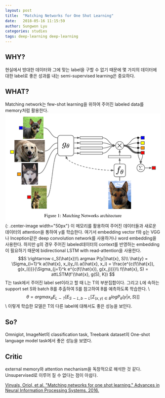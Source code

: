 ```yaml
---
layout: post
title:  "Matching Networks for One Shot Learning"
date:   2018-05-16 11:15:59
author: Sungwon Lyu
categories: studies
tags: deep-learning deep-learning
---
```

## WHY? 
현실에서 방대한 데이터와 그에 맞는 label을 구할 수 없기 때문에 몇 가지의 데이터에 대한 label로 좋은 성과를 내는 semi-supervised learning은 중요하다.

## WHAT?
Matching network는 few-shot learning을 위하여 주어진 labeled data를 memory처럼 활용한다. 
![image](/assets/images/mnet.png){: .center-image width="50px"}
이 메모리를 활용하여 주어진 데이터들과 새로운 데이터의 attention을 통하여 y를 학습한다. 여기서 embedding vector f와 g는 VGG나 Inception같은 deep convolution network를 사용하거나 word embedding을 사용한다. 하지만 g의 경우 주어진 labeled데이터의 context를 반영하는 embedding이 필요하기 때문에 bidirectional LSTM with read-attention을 사용한다. 
$$S \rightarrow c_S(\hat{x})\\
argmax P(y|\hat{x}, S)\\
\hat{y} = \Sigma_{i=1}^k a(\hat{x}, x_i)y_i\\
a(\hat{x}, x_i) = \frac{e^{c(f(\hat{x}), g(x_i))}}{\Sigma_{j=1}^k e^{c(f(\hat{x}), g(x_j))}}\\
f(\hat{x}, S) = attLSTM(f'(\hat{x}, g(S), K))
$$
T는 task에서 주어진 label set이라고 할 때 L는 T의 부분집합이다. 그리고 L에 속하는 support set S와 batch B를 추출하여 S를 참고하여 B를 예측하도록 학습한다. \\
$$\theta = argmax_{\theta} E_{L \sim T}[E_{S \sim L, b \sim L} [\Sigma_{(x, y) \in B} log P_{\theta}(y|x, S)]]$$\\
이렇게 학습한 모델은 T의 다른 label에 대해서도 좋은 성능을 보인다. 

## So?
Omniglot, ImageNet의 classification task, Treebank dataset의 One-shot language model task에서 좋은 성능을 보였다.

## Critic
external memory와 attention mechanism을 독창적으로 해석한 것 같다. Unsupervised로 이루어 질 수 없다는 점이 아쉽다. 

[Vinyals, Oriol, et al. "Matching networks for one shot learning." Advances in Neural Information Processing Systems. 2016.](http://papers.nips.cc/paper/6385-matching-networks-for-one-shot-learning)
